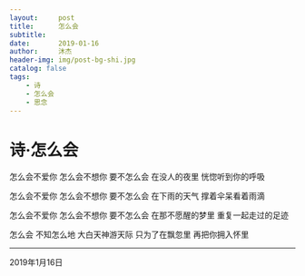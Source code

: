 ```yaml
---
layout:     post
title:      怎么会
subtitle:
date:       2019-01-16
author:     沐杰
header-img: img/post-bg-shi.jpg
catalog: false
tags:
    - 诗
    - 怎么会
    - 思念
---
```

# 诗·怎么会

怎么会不爱你
怎么会不想你
要不怎么会
在没人的夜里
恍惚听到你的呼吸

怎么会不爱你
怎么会不想你
要不怎么会
在下雨的天气
撑着伞呆看着雨滴

怎么会不爱你
怎么会不想你
要不怎么会
在那不愿醒的梦里
重复一起走过的足迹

怎么会
不知怎么地
大白天神游天际
只为了在飘忽里
再把你拥入怀里

***

2019年1月16日